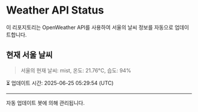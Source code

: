 
# Weather API Status

이 리포지토리는 OpenWeather API를 사용하여 서울의 날씨 정보를 자동으로 업데이트합니다.

## 현재 서울 날씨
> 서울의 현재 날씨: mist, 온도: 21.76°C, 습도: 94%

⏳ 업데이트 시간: 2025-06-25 05:29:54 (UTC)

---
자동 업데이트 봇에 의해 관리됩니다.
